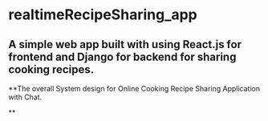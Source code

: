 # realtimeRecipeSharing_app
## A simple web app built with using React.js for frontend and Django for backend for sharing cooking recipes.

**The overall System design for Online Cooking Recipe Sharing Application with Chat.

**


